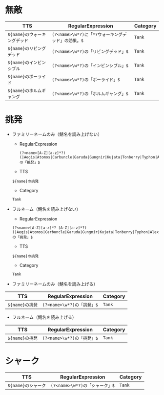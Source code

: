 # 無敵

| TTS | RegularExpression | Category |
| --- | --- | --- |
| `${name}のウォーキングデッド` | `(?<name>\w*?)に「*?ウォーキングデッド」の効果。$` | `Tank` |
| `${name}のリビングデッド` | `(?<name>\w*?)の「リビングデッド」$` | `Tank` |
| `${name}のインビンシブル` | `(?<name>\w*?)の「インビンシブル」$` | `Tank` |
| `${name}のボーライド` | `(?<name>\w*?)の「ボーライド」$` | `Tank` |
| `${name}のホルムギャング` | `(?<name>\w*?)の「ホルムギャング」$` | `Tank` |

# 挑発

* ファミリーネームのみ（鯖名を読み上げない）

  * RegularExpression

    ```
    (?<name>[A-Z][a-z]*?)(|Aegis|Atomos|Carbuncle|Garuda|Gungnir|Kujata|Tonberry|Typhon|Alexander|Bahamut|Durandal|Fenrir|Ifrit|Ridill|Tiamat|Ultima|Anima|Asura|Chocobo|Hades|Ixion|Masamune|Pandaemonium|Titan|Belias|Mandragora|Ramuh|Shinryu|Unicorn|Valefor|Yojimbo|Zeromus)の「挑発」$
    ```

  * TTS

  ```
  ${name}の挑発
  ```

  * Category

  ```
  Tank
  ```

* フルネーム（鯖名を読み上げない）

  * RegularExpression

  ```
  (?<name>[A-Z][a-z]*? [A-Z][a-z]*?)(|Aegis|Atomos|Carbuncle|Garuda|Gungnir|Kujata|Tonberry|Typhon|Alexander|Bahamut|Durandal|Fenrir|Ifrit|Ridill|Tiamat|Ultima|Anima|Asura|Chocobo|Hades|Ixion|Masamune|Pandaemonium|Titan|Belias|Mandragora|Ramuh|Shinryu|Unicorn|Valefor|Yojimbo|Zeromus)の「挑発」$
  ```

  * TTS

  ```
  ${name}の挑発
  ```

  * Category

  ```
  Tank
  ```

* ファミリーネームのみ（鯖名を読み上げる）

| TTS | RegularExpression | Category |
| --- | --- | --- |
| `${name}の挑発` | `(?<name>\w*?)の「挑発」$` | `Tank` |

* フルネーム（鯖名を読み上げる）

| TTS | RegularExpression | Category |
| --- | --- | --- |
| `${name}の挑発` | `(?<name>\w*?)の「挑発」$` | `Tank` |

# シャーク

| TTS | RegularExpression | Category |
| --- | --- | --- |
| `${name}のシャーク` | `(?<name>\w*?)の「シャーク」$` | `Tank` |


